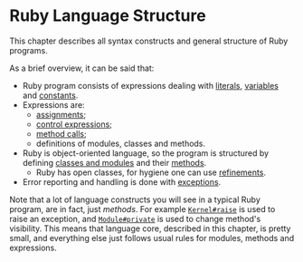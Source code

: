# Ruby Language Structure

This chapter describes all syntax constructs and general structure of Ruby programs.

As a brief overview, it can be said that:

* Ruby program consists of expressions dealing with [literals](language/literals.md), [variables](language/variables-constants.md) and [constants](language/variables-constants.md#constants).
* Expressions are:
  * [assignments](language/assignment.md);
  * [control expressions](language/control-expressions.md);
  * [method calls](language/methods-call.md);
  * definitions of modules, classes and methods.
* Ruby is object-oriented language, so the program is structured by defining [classes and modules](language/modules-classes.md) and their [methods](language/methods-def.md).
  * Ruby has open classes, for hygiene one can use [refinements](language/refinements.md).
* Error reporting and handling is done with [exceptions](language/exceptions.md).

Note that a lot of language constructs you will see in a typical Ruby program, are in fact, just _methods_. For example [`Kernel#raise`](ref:Kernel#raise) is used to raise an exception, and [`Module#private`](ref:Module#private) is used to change method's visibility. This means that language core, described in this chapter, is pretty small, and everything else just follows usual rules for modules, methods and expressions.